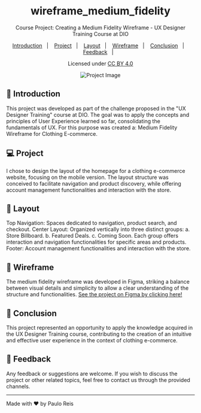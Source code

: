 <h1 align="center"> wireframe_medium_fidelity </h1>

<p align="center">
Course Project: Creating a Medium Fidelity Wireframe - UX Designer Training Course at DIO<br/>
</p>

<p align="center">
  <a href="#-introduction">Introduction</a>&nbsp;&nbsp;&nbsp;|&nbsp;&nbsp;&nbsp;
  <a href="#-project">Project</a>&nbsp;&nbsp;&nbsp;|&nbsp;&nbsp;&nbsp;
  <a href="#-layout">Layout</a>&nbsp;&nbsp;&nbsp;|&nbsp;&nbsp;&nbsp;
  <a href="#-wireframe">Wireframe</a>&nbsp;&nbsp;&nbsp;|&nbsp;&nbsp;&nbsp;
  <a href="#-conclusion">Conclusion</a>&nbsp;&nbsp;&nbsp;|&nbsp;&nbsp;&nbsp;
  <a href="#-freedback">Feedback</a>&nbsp;&nbsp;&nbsp;|&nbsp;&nbsp;&nbsp;
</p>

<p align="center">
  <a>Licensed under</a>
  <a href="https://creativecommons.org/licenses/by/4.0/">CC BY 4.0</a>
</p>

<p align="center">
  <img alt="Project Image" src="https://i.imgur.com/e6yNZ3m.png">
</p>

## 🚀 Introduction
This project was developed as part of the challenge proposed in the "UX Designer Training" course at DIO.
The goal was to apply the concepts and principles of User Experience learned so far, consolidating the fundamentals of UX.
For this purpose was created a: Medium Fidelity Wireframe for Clothing E-commerce.

## 💻 Project

I chose to design the layout of the homepage for a clothing e-commerce website, focusing on the mobile version.
The layout structure was conceived to facilitate navigation and product discovery, while offering account management functionalities and interaction with the store.

## 🔖 Layout

Top Navigation:
Spaces dedicated to navigation, product search, and checkout.
Center Layout:
Organized vertically into three distinct groups:
a. Store Billboard.
b. Featured Deals.
c. Coming Soon.
Each group offers interaction and navigation functionalities for specific areas and products.
Footer:
Account management functionalities and interaction with the store.

## :wrench: Wireframe
The medium fidelity wireframe was developed in Figma, striking a balance between visual details and simplicity to allow a clear understanding of the structure and functionalities.
<a href="https://www.rocketseat.com.br/discover](https://www.figma.com/community/file/1345786785438361680/dio-project-creating-a-medium-fidelity-wireframe">See the project on Figma by clicking here!</a>

## :gem: Conclusion
This project represented an opportunity to apply the knowledge acquired in the UX Designer Training course, contributing to the creation of an intuitive and effective user experience in the context of clothing e-commerce.

## :wave: Feedback
Any feedback or suggestions are welcome. If you wish to discuss the project or other related topics, feel free to contact us through the provided channels.

---

Made with ♥ by Paulo Reis
